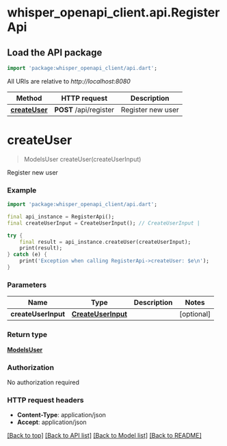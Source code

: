 # whisper_openapi_client.api.RegisterApi

## Load the API package
```dart
import 'package:whisper_openapi_client/api.dart';
```

All URIs are relative to *http://localhost:8080*

Method | HTTP request | Description
------------- | ------------- | -------------
[**createUser**](RegisterApi.md#createuser) | **POST** /api/register | Register new user


# **createUser**
> ModelsUser createUser(createUserInput)

Register new user

### Example
```dart
import 'package:whisper_openapi_client/api.dart';

final api_instance = RegisterApi();
final createUserInput = CreateUserInput(); // CreateUserInput | 

try {
    final result = api_instance.createUser(createUserInput);
    print(result);
} catch (e) {
    print('Exception when calling RegisterApi->createUser: $e\n');
}
```

### Parameters

Name | Type | Description  | Notes
------------- | ------------- | ------------- | -------------
 **createUserInput** | [**CreateUserInput**](CreateUserInput.md)|  | [optional] 

### Return type

[**ModelsUser**](ModelsUser.md)

### Authorization

No authorization required

### HTTP request headers

 - **Content-Type**: application/json
 - **Accept**: application/json

[[Back to top]](#) [[Back to API list]](../README.md#documentation-for-api-endpoints) [[Back to Model list]](../README.md#documentation-for-models) [[Back to README]](../README.md)

